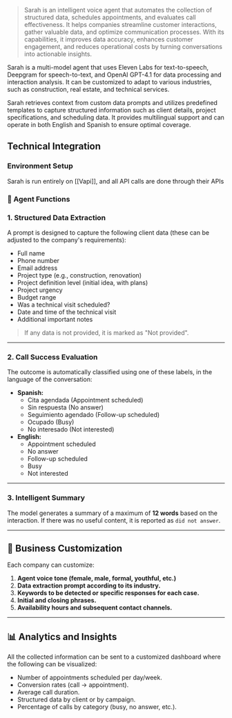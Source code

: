 > Sarah is an intelligent voice agent that automates the collection of structured data, schedules appointments, and evaluates call effectiveness. It helps companies streamline customer interactions, gather valuable data, and optimize communication processes. With its capabilities, it improves data accuracy, enhances customer engagement, and reduces operational costs by turning conversations into actionable insights.

Sarah is a multi-model agent that uses Eleven Labs for text-to-speech, Deepgram for speech-to-text, and OpenAI GPT-4.1 for data processing and interaction analysis. It can be customized to adapt to various industries, such as construction, real estate, and technical services.

Sarah retrieves context from custom data prompts and utilizes predefined templates to capture structured information such as client details, project specifications, and scheduling data. It provides multilingual support and can operate in both English and Spanish to ensure optimal coverage.

## Technical Integration

### Environment Setup
Sarah is run entirely on [[Vapi]], and all API calls are done through their APIs
### 🧾 Agent Functions

### 1. **Structured Data Extraction**

A prompt is designed to capture the following client data (these can be adjusted to the company's requirements):

- Full name
- Phone number
- Email address
- Project type (e.g., construction, renovation)
- Project definition level (initial idea, with plans)
- Project urgency
- Budget range
- Was a technical visit scheduled?
- Date and time of the technical visit
- Additional important notes
    
> If any data is not provided, it is marked as "Not provided".

---
### 2. **Call Success Evaluation**
The outcome is automatically classified using one of these labels, in the language of the conversation:
- **Spanish:**
    - Cita agendada (Appointment scheduled)
    - Sin respuesta (No answer)
    - Seguimiento agendado (Follow-up scheduled)
    - Ocupado (Busy)
    - No interesado (Not interested)
- **English:**
    - Appointment scheduled
    - No answer
    - Follow-up scheduled
    - Busy
    - Not interested
---
### 3. **Intelligent Summary**
The model generates a summary of a maximum of **12 words** based on the interaction. If there was no useful content, it is reported as `did not answer`.

---
## 🧩 Business Customization
Each company can customize:
1. **Agent voice tone (female, male, formal, youthful, etc.)**
2. **Data extraction prompt according to its industry.**
3. **Keywords to be detected or specific responses for each case.**
4. **Initial and closing phrases.**
5. **Availability hours and subsequent contact channels.**
---
## 📊 Analytics and Insights
All the collected information can be sent to a customized dashboard where the following can be visualized:
- Number of appointments scheduled per day/week.
- Conversion rates (call → appointment).
- Average call duration.
- Structured data by client or by campaign.
- Percentage of calls by category (busy, no answer, etc.).